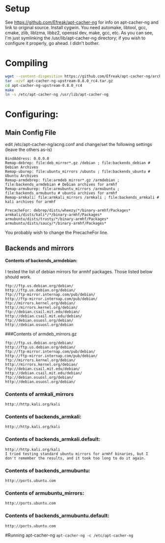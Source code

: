 # Setup
See https://github.com/Efreak/apt-cacher-ng for info on apt-cacher-ng and link to original source.
Install cygwin. You need automake, libtool, gcc, cmake, zlib, liblzma, libbz2, openssl dev, make, gcc, etc.
As you can see, I'm just symlinking the /usr/lib/apt-cacher-ng directory; if you wish to configure it properly, go ahead. I didn't bother.

# Compiling
````bash
wget --content-disposition https://github.com/Efreak/apt-cacher-ng/archive/upstream/0.8.0_rc4.tar.gz
tar -xzvf apt-cacher-ng-upstream-0.8.0_rc4.tar.gz
cd apt-cacher-ng-upstream-0.8.0_rc4
make
ln -s /etc/apt-cacher-ng /usr/lib/apt-cacher-ng
````

# Configuring:
## Main Config File
edit /etc/apt-cacher-ng/acng.conf and change/set the following settings (leave the others as-is)
````
BindAddress: 0.0.0.0
Remap-debrep: file:deb_mirror*.gz /debian ; file:backends_debian # Debian Archives
Remap-uburep: file:ubuntu_mirrors /ubuntu ; file:backends_ubuntu # Ubuntu Archives
Remap-armdebrep: file:armdeb_mirror*.gz /armdebian ; file:backends_armdebian # Debian archives for armhf
Remap-armuburep: file:armubuntu_mirrors /armubuntu ; file:backends_armubuntu # ubuntu archives for armhf
Remap-armkali: file:armkali_mirrors /armkali ; file:backends_armkali # kali archives for armhf

PrecacheFor: debrep/dists/wheezy/*/binary-armhf/Packages* armkali/dists/kali*/*/binary-armhf/Packages* armubuntu/dists/trusty/*/binary-armhf/Packages* armubuntu/dists/saucy/*/binary-armhf/Packages*
````
You probably wish to change the PrecacheFor line.

## Backends and mirrors
#### Contents of backends_armdebian:
I tested the list of debian mirrors for armhf packages. Those listed below should work.
````
ftp://ftp.us.debian.org/debian/
http://ftp.us.debian.org/debian/
ftp://ftp-mirror.internap.com/pub/debian/
http://ftp-mirror.internap.com/pub/debian/
ftp://mirrors.kernel.org/debian/
http://mirrors.kernel.org/debian/
ftp://debian.csail.mit.edu/debian/
http://debian.csail.mit.edu/debian/
ftp://debian.osuosl.org/debian/
http://debian.osuosl.org/debian
````
###Contents of armdeb_mirrors.gz
````
ftp://ftp.us.debian.org/debian/
http://ftp.us.debian.org/debian/
ftp://ftp-mirror.internap.com/pub/debian/
http://ftp-mirror.internap.com/pub/debian/
ftp://mirrors.kernel.org/debian/
http://mirrors.kernel.org/debian/
ftp://debian.csail.mit.edu/debian/
http://debian.csail.mit.edu/debian/
ftp://debian.osuosl.org/debian/
http://debian.osuosl.org/debian/
````
### Contents of armkali_mirrors
````
http://http.kali.org/kali
````
### Contents of backends_armkali:
````
http://http.kali.org/kali
````
### Contents of backends_armkali.default:
````
http://http.kali.org/kali
I tried testing standard ubuntu mirrors for armhf binaries, but I don't remember the results, and it took too long to do it again.
````
### Contents of backends_armubuntu:
````
http://ports.ubuntu.com
````
### Contents of armubuntu_mirrors:
````
http://ports.ubuntu.com
````
### Contents of backends_armubuntu.default:
````
http://ports.ubuntu.com
````
#Running apt-cacher-ng
`apt-cacher-ng -c /etc/apt-cacher-ng`
